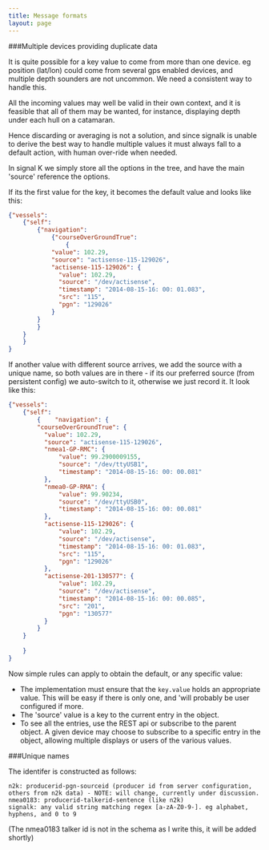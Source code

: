 ```yaml
---
title: Message formats
layout: page
---
```


###Multiple devices providing duplicate data

It is quite possible for a key value to come from more than one device. eg position (lat/lon) could come from several gps enabled devices, and multiple depth sounders are not uncommon. We need a consistent way to handle this.

All the incoming values may well be valid in their own context, and it is feasible that all of them may be wanted, for instance, displaying depth under each hull on a catamaran.

Hence discarding or averaging is not a solution, and since signalk is unable to derive the best way to handle multiple values it must always fall to a default action, with human over-ride when needed. 

In signal K we simply store all the options in the tree, and have the main 'source' reference the options.

If its the first value for the key, it becomes the default value and looks like this:

```json
{"vessels":
    {"self":
        {"navigation":
            {"courseOverGroundTrue":
                {
		    "value": 102.29,
		    "source": "actisense-115-129026",
		    "actisense-115-129026": {
		      "value": 102.29,
		      "source": "/dev/actisense",
		      "timestamp": "2014-08-15-16: 00: 01.083",
		      "src": "115",
		      "pgn": "129026"
		    }
		}
	    }
	}
    }
}
```

If another value with different source arrives, we add the source with a unique name, so both values are in there - if its our preferred source (from persistent config) we auto-switch to it, otherwise we just record it. It look like this:

```json
{"vessels":
    {"self":
        {    "navigation": {
	    "courseOverGroundTrue": {
		  "value": 102.29,
		  "source": "actisense-115-129026",
		  "nmea1-GP-RMC": {
		      "value": 99.2900009155,
		      "source": "/dev/ttyUSB1",
		      "timestamp": "2014-08-15-16: 00: 00.081"
		  },
		  "nmea0-GP-RMA": {
		      "value": 99.90234,
		      "source": "/dev/ttyUSB0",
		      "timestamp": "2014-08-15-16: 00: 00.081"
		  },
		  "actisense-115-129026": {
		      "value": 102.29,
		      "source": "/dev/actisense",
		      "timestamp": "2014-08-15-16: 00: 01.083",
		      "src": "115",
		      "pgn": "129026"
		  },
		  "actisense-201-130577": {
		      "value": 102.29,
		      "source": "/dev/actisense",
		      "timestamp": "2014-08-15-16: 00: 00.085",
		      "src": "201",
		      "pgn": "130577"
		  }
	    }
	}
        
    }
}
``` 

Now simple rules can apply to obtain the default, or any specific value:

* The implementation must ensure that the `key.value` holds an appropriate value. This will be easy if there is only one, and 'will probably be user configured if more.
* The 'source' value is a key to the current entry in the object.
* To see all the entries, use the REST api or subscribe to the parent object. A given device may choose to subscribe to a specific entry in the object, allowing multiple displays or users of the various values.

###Unique names

The identifer is constructed as follows:

    n2k: producerid-pgn-sourceid (producer id from server configuration, others from n2k data) - NOTE: will change, currently under discussion.
    nmea0183: producerid-talkerid-sentence (like n2k)
    signalk: any valid string matching regex [a-zA-Z0-9-]. eg alphabet, hyphens, and 0 to 9 

(The nmea0183 talker id is not in the schema as I write this, it will be added shortly)